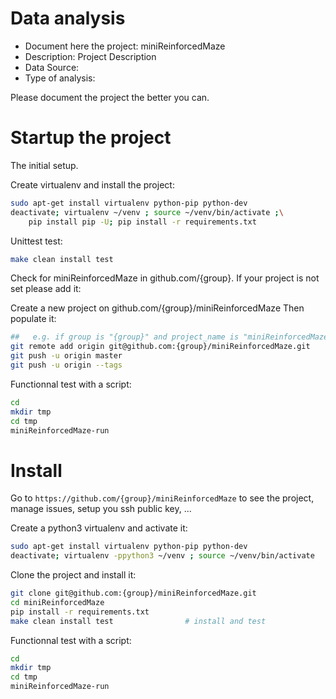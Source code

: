 # Data analysis
- Document here the project: miniReinforcedMaze
- Description: Project Description
- Data Source:
- Type of analysis:

Please document the project the better you can.

# Startup the project

The initial setup.

Create virtualenv and install the project:
```bash
sudo apt-get install virtualenv python-pip python-dev
deactivate; virtualenv ~/venv ; source ~/venv/bin/activate ;\
    pip install pip -U; pip install -r requirements.txt
```

Unittest test:
```bash
make clean install test
```

Check for miniReinforcedMaze in github.com/{group}. If your project is not set please add it:

Create a new project on github.com/{group}/miniReinforcedMaze
Then populate it:

```bash
##   e.g. if group is "{group}" and project_name is "miniReinforcedMaze"
git remote add origin git@github.com:{group}/miniReinforcedMaze.git
git push -u origin master
git push -u origin --tags
```

Functionnal test with a script:

```bash
cd
mkdir tmp
cd tmp
miniReinforcedMaze-run
```

# Install

Go to `https://github.com/{group}/miniReinforcedMaze` to see the project, manage issues,
setup you ssh public key, ...

Create a python3 virtualenv and activate it:

```bash
sudo apt-get install virtualenv python-pip python-dev
deactivate; virtualenv -ppython3 ~/venv ; source ~/venv/bin/activate
```

Clone the project and install it:

```bash
git clone git@github.com:{group}/miniReinforcedMaze.git
cd miniReinforcedMaze
pip install -r requirements.txt
make clean install test                # install and test
```
Functionnal test with a script:

```bash
cd
mkdir tmp
cd tmp
miniReinforcedMaze-run
```
